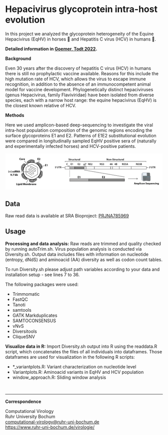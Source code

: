 #  Hepacivirus glycoprotein intra-host evolution
In this project we analyzed the glycoprotein heterogeneity of the Equine Hepacivirus (EqHV) in horses :racehorse: and Hepatitis C virus (HCV) in humans :standing_person:.


**Detailed information in [Goemer, Todt 2022](https://pages.github.com/).**


**Background**

Even 30 years after the discovery of hepatitis C virus (HCV) in humans there is still no prophylactic vaccine available. Reasons for this include the high mutation rate of HCV, which allows the virus to escape immune recognition, in addition to the absence of an immunocompetent animal model for vaccine development. Phylogenetically distinct hepaciviruses (genus Hepacivirus, family Flaviviridae) have been isolated from diverse species, each with a narrow host range: the equine hepacivirus (EqHV) is the closest known relative of HCV.

**Methods**

Here we used amplicon-based deep-sequencing to investigate the viral intra-host population composition of the genomic regions encoding the surface glycoproteins E1 and E2. Patterns of E1E2 substitutional evolution were compared in longitudinally sampled EqHV positive sera of (naturally and experimentally infected horses) and HCV-positive patients. 





![AmpliconSeq](images/AmpliconSeq.png)











## Data
Raw read data is available at SRA Bioproject: [PRJNA785969](http://www.ncbi.nlm.nih.gov/bioproject/785969)


## Usage
**Processing and data analysis:**
Raw reads are trimmed and quality checked by running autoTrim.sh. Virus population analysis is conducted via Diversity.sh. Output data includes files with information on nucleotide (entropy, dNdS) and aminoacid (AA) diversity as well as codon count tables.

To run Diversity.sh please adjust path variables according to your data and installation setup - see lines 7 to 36.

The following packages were used:
- Trimmomatic
- FastQC
- Tanoti
- samtools
- GATK Markduplicates
- SAMTOCONSENSUS
- vNvS
- Diversitools
- CliqueSNV


**Visualize data in R:**
Import Diversity.sh output into R using the readdata.R script, which concatenates the files of all individuals into dataframes.
Those dataframes are used for visualization in the following R scripts: 
- *_variantplots.R: Variant characterization on nucleotide level
- Variantplots.R: Aminoacid variants in EqHV and HCV population
- window_approach.R: Sliding window analysis


</br>

---
**Correspondence**

Computational Virology </br>
Ruhr University Bochum </br>
computational-virology@ruhr-uni-bochum.de </br>
https://www.ruhr-uni-bochum.de/virologie/ </br>
